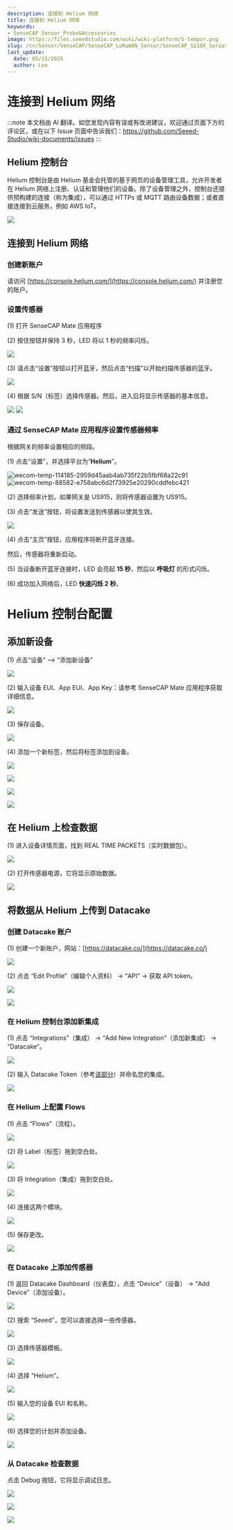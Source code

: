 ```yaml
---
description: 连接到 Helium 网络
title: 连接到 Helium 网络
keywords:
- SenseCAP Sensor_Probe&Accessories
image: https://files.seeedstudio.com/wiki/wiki-platform/S-tempor.png
slug: /cn/Sensor/SenseCAP/SenseCAP_LoRaWAN_Sensor/SenseCAP_S210X_Series/tutorial/How-to-Connect-SenseCAP-S210X-to-Helium-Network
last_update:
  date: 05/15/2025
  author: Leo
---
```


# 连接到 Helium 网络

:::note
本文档由 AI 翻译。如您发现内容有误或有改进建议，欢迎通过页面下方的评论区，或在以下 Issue 页面中告诉我们：https://github.com/Seeed-Studio/wiki-documents/issues
:::

## Helium 控制台

Helium 控制台是由 Helium 基金会托管的基于网页的设备管理工具，允许开发者在 Helium 网络上注册、认证和管理他们的设备。除了设备管理之外，控制台还提供预构建的连接（称为集成），可以通过 HTTPs 或 MQTT 路由设备数据；或者直接连接到云服务，例如 AWS IoT。

![](https://files.seeedstudio.com/wiki/SenseCAPS210X/Helium_Network/003.png)

## 连接到 Helium 网络
### 创建新账户
请访问 [https://console.helium.com/](https://console.helium.com/) 并注册您的账户。
### 设置传感器
(1) 打开 SenseCAP Mate 应用程序

(2) 按住按钮并保持 3 秒，LED 将以 1 秒的频率闪烁。

![](https://files.seeedstudio.com/wiki/SenseCAPS210X/Helium_Network/004.png)

(3) 请点击“设置”按钮以打开蓝牙，然后点击“扫描”以开始扫描传感器的蓝牙。

![](https://files.seeedstudio.com/wiki/SenseCAPS210X/Helium_Network/005.png)

(4) 根据 S/N（标签）选择传感器。然后，进入后将显示传感器的基本信息。

![](https://files.seeedstudio.com/wiki/SenseCAPS210X/Helium_Network/006.png)       ![](https://files.seeedstudio.com/wiki/SenseCAPS210X/Helium_Network/007.png)

### 通过 SenseCAP Mate 应用程序设置传感器频率
根据网关的频率设置相应的频段。

(1) 点击“设置”，并选择平台为“**Helium**”。

![wecom-temp-114185-2959d45aab4ab735f22b5fbf68a22c91](https://files.seeedstudio.com/wiki/SenseCAPS210X/Helium_Network/008.png)     ![wecom-temp-88582-e758abc6d2f73925e20290cddfebc421](https://files.seeedstudio.com/wiki/SenseCAPS210X/Helium_Network/009.png)

(2) 选择频率计划，如果网关是 US915，则将传感器设置为 US915。

(3) 点击“发送”按钮，将设置发送到传感器以使其生效。

![](https://files.seeedstudio.com/wiki/SenseCAPS210X/Helium_Network/0010.png)

(4) 点击“主页”按钮，应用程序将断开蓝牙连接。

然后，传感器将重新启动。

(5) 当设备断开蓝牙连接时，LED 会亮起 **15 秒**，然后以 **呼吸灯** 的形式闪烁。

(6) 成功加入网络后，LED **快速闪烁 2 秒**。

# Helium 控制台配置
## 添加新设备
(1) 点击“设备” –> “添加新设备”

![](https://files.seeedstudio.com/wiki/SenseCAPS210X/Helium_Network/0011.png)

(2) 输入设备 EUI、App EUI、App Key：请参考 SenseCAP Mate 应用程序获取详细信息。

![](https://files.seeedstudio.com/wiki/SenseCAPS210X/Helium_Network/0012.png)

(3) 保存设备。

![](https://files.seeedstudio.com/wiki/SenseCAPS210X/Helium_Network/0013.png)

(4) 添加一个新标签，然后将标签添加到设备。

![](https://files.seeedstudio.com/wiki/SenseCAPS210X/Helium_Network/0014.png)

![](https://files.seeedstudio.com/wiki/SenseCAPS210X/Helium_Network/0015.png)

![](https://files.seeedstudio.com/wiki/SenseCAPS210X/Helium_Network/0016.png)

![](https://files.seeedstudio.com/wiki/SenseCAPS210X/Helium_Network/0017.png)

## 在 Helium 上检查数据
(1) 进入设备详情页面，找到 REAL TIME PACKETS（实时数据包）。

![](https://files.seeedstudio.com/wiki/SenseCAPS210X/Helium_Network/0018.png)

(2) 打开传感器电源，它将显示原始数据。

![](https://files.seeedstudio.com/wiki/SenseCAPS210X/Helium_Network/0019.png)




## 将数据从 Helium 上传到 Datacake
### 创建 Datacake 账户
(1) 创建一个新账户，网站：[https://datacake.co/](https://datacake.co/) 

![](https://files.seeedstudio.com/wiki/SenseCAPS210X/Helium_Network/0020.png)

(2) 点击 “Edit Profile”（编辑个人资料） -> “API” -> 获取 API token。

![](https://files.seeedstudio.com/wiki/SenseCAPS210X/Helium_Network/0021.png)

![](https://files.seeedstudio.com/wiki/SenseCAPS210X/Helium_Network/0022.png)

### 在 Helium 控制台添加新集成
(1) 点击 “Integrations”（集成） -> “Add New Integration”（添加新集成） -> “Datacake”。

![](https://files.seeedstudio.com/wiki/SenseCAPS210X/Helium_Network/0023.png)

(2) 输入 Datacake Token（参考[该部分](https://files.seeedstudio.com/wiki/SenseCAPS210X/Helium_Network/#_Create_a_Datacake)）并命名您的集成。

![](https://files.seeedstudio.com/wiki/SenseCAPS210X/Helium_Network/0024.png)

### 在 Helium 上配置 Flows
(1) 点击 “Flows”（流程）。

![](https://files.seeedstudio.com/wiki/SenseCAPS210X/Helium_Network/0025.png)

(2) 将 Label（标签）拖到空白处。

![](https://files.seeedstudio.com/wiki/SenseCAPS210X/Helium_Network/0026.png)

(3) 将 Integration（集成）拖到空白处。

![](https://files.seeedstudio.com/wiki/SenseCAPS210X/Helium_Network/0027.png)

(4) 连接这两个模块。

![](https://files.seeedstudio.com/wiki/SenseCAPS210X/Helium_Network/0028.png)

(5) 保存更改。

![](https://files.seeedstudio.com/wiki/SenseCAPS210X/Helium_Network/0029.png)

### 在 Datacake 上添加传感器
(1) 返回 Datacake Dashboard（仪表盘），点击 “Device”（设备） -> “Add Device”（添加设备）。

![](https://files.seeedstudio.com/wiki/SenseCAPS210X/Helium_Network/0030.png)

(2) 搜索 “Seeed”，您可以直接选择一些传感器。

![](https://files.seeedstudio.com/wiki/SenseCAPS210X/Helium_Network/0031.png)

(3) 选择传感器模板。

![](https://files.seeedstudio.com/wiki/SenseCAPS210X/Helium_Network/0032.png)

(4) 选择 “Helium”。

![](https://files.seeedstudio.com/wiki/SenseCAPS210X/Helium_Network/0033.png)

(5) 输入您的设备 EUI 和名称。

![](https://files.seeedstudio.com/wiki/SenseCAPS210X/Helium_Network/0034.png)

(6) 选择您的计划并添加设备。

![](https://files.seeedstudio.com/wiki/SenseCAPS210X/Helium_Network/0035.png)


### 从 Datacake 检查数据
点击 Debug 按钮，它将显示调试日志。

![](https://files.seeedstudio.com/wiki/SenseCAPS210X/Helium_Network/0036.png)

![](https://files.seeedstudio.com/wiki/SenseCAPS210X/Helium_Network/0037.png)

![](https://files.seeedstudio.com/wiki/SenseCAPS210X/Helium_Network/0038.png)